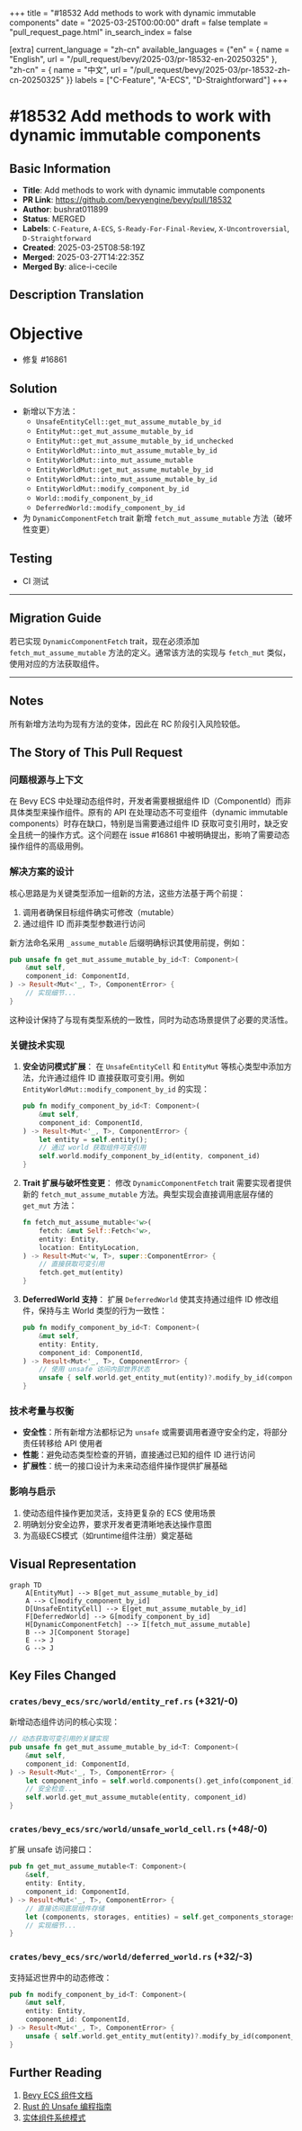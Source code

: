 +++
title = "#18532 Add methods to work with dynamic immutable components"
date = "2025-03-25T00:00:00"
draft = false
template = "pull_request_page.html"
in_search_index = false

[extra]
current_language = "zh-cn"
available_languages = {"en" = { name = "English", url = "/pull_request/bevy/2025-03/pr-18532-en-20250325" }, "zh-cn" = { name = "中文", url = "/pull_request/bevy/2025-03/pr-18532-zh-cn-20250325" }}
labels = ["C-Feature", "A-ECS", "D-Straightforward"]
+++

# #18532 Add methods to work with dynamic immutable components

## Basic Information
- **Title**: Add methods to work with dynamic immutable components
- **PR Link**: https://github.com/bevyengine/bevy/pull/18532
- **Author**: bushrat011899
- **Status**: MERGED
- **Labels**: `C-Feature`, `A-ECS`, `S-Ready-For-Final-Review`, `X-Uncontroversial`, `D-Straightforward`
- **Created**: 2025-03-25T08:58:19Z
- **Merged**: 2025-03-27T14:22:35Z
- **Merged By**: alice-i-cecile

## Description Translation
# Objective

- 修复 #16861

## Solution

- 新增以下方法：
  - `UnsafeEntityCell::get_mut_assume_mutable_by_id`
  - `EntityMut::get_mut_assume_mutable_by_id`
  - `EntityMut::get_mut_assume_mutable_by_id_unchecked`
  - `EntityWorldMut::into_mut_assume_mutable_by_id`
  - `EntityWorldMut::into_mut_assume_mutable`
  - `EntityWorldMut::get_mut_assume_mutable_by_id`
  - `EntityWorldMut::into_mut_assume_mutable_by_id`
  - `EntityWorldMut::modify_component_by_id`
  - `World::modify_component_by_id`
  - `DeferredWorld::modify_component_by_id`
- 为 `DynamicComponentFetch` trait 新增 `fetch_mut_assume_mutable` 方法（破坏性变更）

## Testing

- CI 测试

---

## Migration Guide

若已实现 `DynamicComponentFetch` trait，现在必须添加 `fetch_mut_assume_mutable` 方法的定义。通常该方法的实现与 `fetch_mut` 类似，使用对应的方法获取组件。

---

## Notes

所有新增方法均为现有方法的变体，因此在 RC 阶段引入风险较低。

## The Story of This Pull Request

### 问题根源与上下文
在 Bevy ECS 中处理动态组件时，开发者需要根据组件 ID（ComponentId）而非具体类型来操作组件。原有的 API 在处理动态不可变组件（dynamic immutable components）时存在缺口，特别是当需要通过组件 ID 获取可变引用时，缺乏安全且统一的操作方式。这个问题在 issue #16861 中被明确提出，影响了需要动态操作组件的高级用例。

### 解决方案的设计
核心思路是为关键类型添加一组新的方法，这些方法基于两个前提：
1. 调用者确保目标组件确实可修改（mutable）
2. 通过组件 ID 而非类型参数进行访问

新方法命名采用 `_assume_mutable` 后缀明确标识其使用前提，例如：
```rust
pub unsafe fn get_mut_assume_mutable_by_id<T: Component>(
    &mut self,
    component_id: ComponentId,
) -> Result<Mut<'_, T>, ComponentError> {
    // 实现细节...
}
```
这种设计保持了与现有类型系统的一致性，同时为动态场景提供了必要的灵活性。

### 关键技术实现
1. **安全访问模式扩展**：
   在 `UnsafeEntityCell` 和 `EntityMut` 等核心类型中添加方法，允许通过组件 ID 直接获取可变引用。例如 `EntityWorldMut::modify_component_by_id` 的实现：
   ```rust
   pub fn modify_component_by_id<T: Component>(
       &mut self,
       component_id: ComponentId,
   ) -> Result<Mut<'_, T>, ComponentError> {
       let entity = self.entity();
       // 通过 world 获取组件可变引用
       self.world.modify_component_by_id(entity, component_id)
   }
   ```

2. **Trait 扩展与破坏性变更**：
   修改 `DynamicComponentFetch` trait 需要实现者提供新的 `fetch_mut_assume_mutable` 方法。典型实现会直接调用底层存储的 `get_mut` 方法：
   ```rust
   fn fetch_mut_assume_mutable<'w>(
       fetch: &mut Self::Fetch<'w>,
       entity: Entity,
       location: EntityLocation,
   ) -> Result<Mut<'w, T>, super::ComponentError> {
       // 直接获取可变引用
       fetch.get_mut(entity)
   }
   ```

3. **DeferredWorld 支持**：
   扩展 `DeferredWorld` 使其支持通过组件 ID 修改组件，保持与主 World 类型的行为一致性：
   ```rust
   pub fn modify_component_by_id<T: Component>(
       &mut self,
       entity: Entity,
       component_id: ComponentId,
   ) -> Result<Mut<'_, T>, ComponentError> {
       // 使用 unsafe 访问内部世界状态
       unsafe { self.world.get_entity_mut(entity)?.modify_by_id(component_id) }
   }
   ```

### 技术考量与权衡
- **安全性**：所有新增方法都标记为 `unsafe` 或需要调用者遵守安全约定，将部分责任转移给 API 使用者
- **性能**：避免动态类型检查的开销，直接通过已知的组件 ID 进行访问
- **扩展性**：统一的接口设计为未来动态组件操作提供扩展基础

### 影响与启示
1. 使动态组件操作更加灵活，支持更复杂的 ECS 使用场景
2. 明确划分安全边界，要求开发者更清晰地表达操作意图
3. 为高级ECS模式（如runtime组件注册）奠定基础

## Visual Representation

```mermaid
graph TD
    A[EntityMut] --> B[get_mut_assume_mutable_by_id]
    A --> C[modify_component_by_id]
    D[UnsafeEntityCell] --> E[get_mut_assume_mutable_by_id]
    F[DeferredWorld] --> G[modify_component_by_id]
    H[DynamicComponentFetch] --> I[fetch_mut_assume_mutable]
    B --> J[Component Storage]
    E --> J
    G --> J
```

## Key Files Changed

### `crates/bevy_ecs/src/world/entity_ref.rs` (+321/-0)
新增动态组件访问的核心实现：
```rust
// 动态获取可变引用的关键实现
pub unsafe fn get_mut_assume_mutable_by_id<T: Component>(
    &mut self,
    component_id: ComponentId,
) -> Result<Mut<'_, T>, ComponentError> {
    let component_info = self.world.components().get_info(component_id)?;
    // 安全检查...
    self.world.get_mut_assume_mutable(entity, component_id)
}
```

### `crates/bevy_ecs/src/world/unsafe_world_cell.rs` (+48/-0)
扩展 unsafe 访问接口：
```rust
pub fn get_mut_assume_mutable<T: Component>(
    &self,
    entity: Entity,
    component_id: ComponentId,
) -> Result<Mut<'_, T>, ComponentError> {
    // 直接访问底层组件存储
    let (components, storages, entities) = self.get_components_storages_entities();
    // 实现细节...
}
```

### `crates/bevy_ecs/src/world/deferred_world.rs` (+32/-3)
支持延迟世界中的动态修改：
```rust
pub fn modify_component_by_id<T: Component>(
    &mut self,
    entity: Entity,
    component_id: ComponentId,
) -> Result<Mut<'_, T>, ComponentError> {
    unsafe { self.world.get_entity_mut(entity)?.modify_by_id(component_id) }
}
```

## Further Reading
1. [Bevy ECS 组件文档](https://docs.rs/bevy_ecs/latest/bevy_ecs/component/index.html)
2. [Rust 的 Unsafe 编程指南](https://doc.rust-lang.org/nomicon/)
3. [实体组件系统模式](https://en.wikipedia.org/wiki/Entity_component_system)